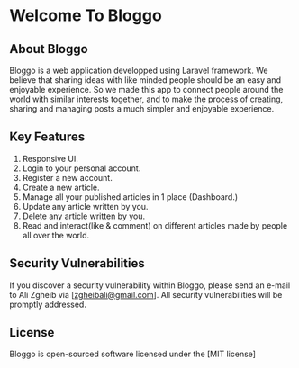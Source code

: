 # Welcome To Bloggo

## About Bloggo

Bloggo is a web application developped using Laravel framework. We believe that sharing ideas with like minded people should be an easy and enjoyable experience.
So we made this app to connect people around the world with similar interests together, and to make the process of creating, sharing and managing posts a much simpler
and enjoyable experience.


## Key Features

1. Responsive UI.
2. Login to your personal account.
3. Register a new account.
4. Create a new article.
5. Manage all your published articles in 1 place (Dashboard.)
6. Update any article written by you.
7. Delete any article written by you.
8. Read and interact(like & comment) on different articles made by people all over the world.

## Security Vulnerabilities

If you discover a security vulnerability within Bloggo, please send an e-mail to Ali Zgheib via [zgheibali@gmail.com]. All security vulnerabilities will be promptly addressed.

## License

Bloggo is open-sourced software licensed under the [MIT license]
